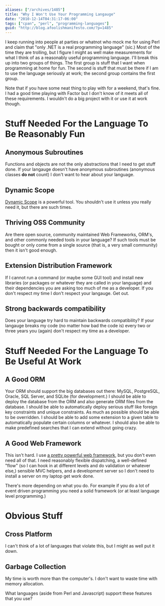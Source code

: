 ```yaml
---
aliases: ["/archives/1485"]
title: "Why I Won't Use Your Programming Langauge"
date: "2010-12-14T04:31:17-06:00"
tags: ["cpan", "perl", "programming-languages"]
guid: "http://blog.afoolishmanifesto.com/?p=1485"
---
```

I keep running into people at parties or whatnot who mock me for using Perl and claim that "only .NET is a real programming language" (sic.) Most of the time they are trolling, but I figure I might as well make measurements for what I think of as a reasonably useful programming language. I'll break this up into two groups of things. The first group is stuff that I want when programming at home for fun. The second is stuff that must be there if I am to use the language seriously at work; the second group contains the first group.

Note that if you have some neat thing to play with for a weekend, that's fine. I had a good time playing with Factor but I don't know of it meets all of these requirements. I wouldn't do a big project with it or use it at work though.

# Stuff Needed For the Language To Be Reasonably Fun

## Anonymous Subroutines

Functions and objects are not the only abstractions that I need to get stuff done. If your langauge doesn't have anonymous subroutines (anonymous classes **do not** count) I don't want to hear about your language.

## Dynamic Scope

[Dynamic Scope](http://en.wikipedia.org/wiki/Dynamic_scope) is a powerful tool. You shouldn't use it unless you really need it, but there are such times.

## Thriving OSS Community

Are there open source, community maintained Web Frameworks, ORM's, and other commonly needed tools in your language? If such tools must be bought or only come from a single source (that is, a very small community) then it isn't good enough.

## Extension Distribution Framework

If I cannot run a command (or maybe some GUI tool) and install new libraries (or packages or whatever they are called in your language) and their dependencies you are asking too much of me as a developer. If you don't respect my time I don't respect your langauge. Get out.

## Strong backwards compatibility

Does your language try hard to maintain backwards compatibility? If your langauge breaks my code (no matter how bad the code is) every two or three years you (again) don't respect my time as a developer.

# Stuff Needed For the Language To Be Useful At Work

## A Good ORM

Your ORM should support the big databases out there: MySQL, PostgreSQL, Oracle, SQL Server, and SQLite (for development.) I should be able to deploy the database from the ORM and also generate ORM files from the database. I should be able to automatically deploy serious stuff like foreign key constraints and unique constraints. As much as possible should be able to be overridden. I should be able to add some extension to a given table to automatically populate certain columns or whatever. I should also be able to make predefined searches that I can extend without going crazy.

## A Good Web Framework

This isn't hard. I use [a pretty powerful web framework](http://search.cpan.org/perldoc?Catalyst), but you don't even need all of that. I need reasonably flexible dispatching, a well-defined "flow" (so I can hook in at different levels and do validation or whatever else,) sensible MVC helpers, and a development server so I don't need to install a server on my laptop get work done.

There's more depending on what you do. For example if you do a lot of event driven programming you need a solid framework (or at least language level programming.)

# Obvious Stuff

## Cross Platform

I can't think of a lot of languages that violate this, but I might as well put it down.

## Garbage Collection

My time is worth more than the computer's. I don't want to waste time with memory allocation.

What languages (aside from Perl and Javascript) support these features that you use?
